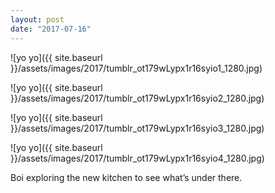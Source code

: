 ```yaml
---
layout: post
date: "2017-07-16"
---
```


![yo yo]({{ site.baseurl }}/assets/images/2017/tumblr_ot179wLypx1r16syio1_1280.jpg)

![yo yo]({{ site.baseurl }}/assets/images/2017/tumblr_ot179wLypx1r16syio2_1280.jpg)

![yo yo]({{ site.baseurl }}/assets/images/2017/tumblr_ot179wLypx1r16syio3_1280.jpg)

![yo yo]({{ site.baseurl }}/assets/images/2017/tumblr_ot179wLypx1r16syio4_1280.jpg)

Boi exploring the new kitchen to see what’s under there.

